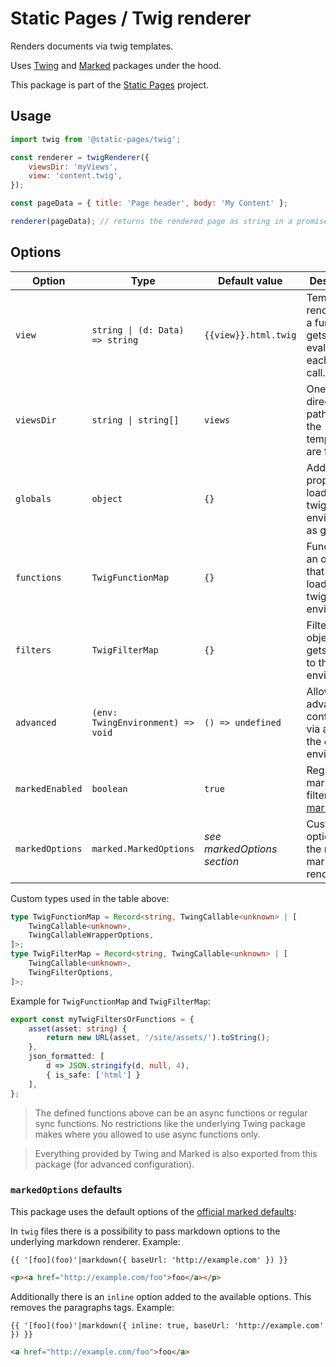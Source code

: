 # Static Pages / Twig renderer

Renders documents via twig templates.

Uses [Twing](https://www.npmjs.com/package/twing) and [Marked](https://www.npmjs.com/package/marked) packages under the hood.

This package is part of the [Static Pages](https://staticpagesjs.github.io/) project.

## Usage

```js
import twig from '@static-pages/twig';

const renderer = twigRenderer({
	viewsDir: 'myViews',
	view: 'content.twig',
});

const pageData = { title: 'Page header', body: 'My Content' };

renderer(pageData); // returns the rendered page as string in a promise.
```

## Options

| Option | Type | Default value | Description |
|--------|------|---------------|-------------|
| `view` | `string \| (d: Data) => string` | `{{view}}.html.twig` | Template to render. If it's a function it gets evaluated on each render call. |
| `viewsDir` | `string \| string[]` | `views` | One or more directory path where the templates are found. |
| `globals` | `object` | `{}` | Additional properties loaded to the twig environment as globals. |
| `functions` | `TwigFunctionMap` | `{}` | Functions in an object that gets loaded to the twig environment. |
| `filters` | `TwigFilterMap` | `{}` | Filters in an object that gets loaded to the twig environment. |
| `advanced` | `(env: TwingEnvironment) => void` | `() => undefined` | Allows advanced configuration via access to the `env` twig environment. |
| `markedEnabled` | `boolean` | `true` | Register a markdown filter; uses [marked](https://marked.js.org/). |
| `markedOptions` | `marked.MarkedOptions` | *see markedOptions section* | Custom options for the marked markdown renderer. |

Custom types used in the table above:
```ts
type TwigFunctionMap = Record<string, TwingCallable<unknown> | [
	TwingCallable<unknown>,
	TwingCallableWrapperOptions,
]>;
type TwigFilterMap = Record<string, TwingCallable<unknown> | [
	TwingCallable<unknown>,
	TwingFilterOptions,
]>;
```

Example for `TwigFunctionMap` and `TwigFilterMap`:
```ts
export const myTwigFiltersOrFunctions = {
	asset(asset: string) {
		return new URL(asset, '/site/assets/').toString();
	},
	json_formatted: [
		d => JSON.stringify(d, null, 4),
		{ is_safe: ['html'] }
	],
};
```

> The defined functions above can be an async functions or regular sync functions. No restrictions like the underlying Twing package makes where you allowed to use async functions only.

> Everything provided by Twing and Marked is also exported from this package (for advanced configuration).

### `markedOptions` defaults
This package uses the default options of the [official marked defaults](https://marked.js.org/using_advanced#options):

In `twig` files there is a possibility to pass markdown options to the underlying markdown renderer. Example:

```twig
{{ '[foo](foo)'|markdown({ baseUrl: 'http://example.com' }) }}
```
```html
<p><a href="http://example.com/foo">foo</a></p>
```

Additionally there is an `inline` option added to the available options. This removes the paragraphs tags. Example:

```twig
{{ '[foo](foo)'|markdown({ inline: true, baseUrl: 'http://example.com' }) }}
```
```html
<a href="http://example.com/foo">foo</a>
```
